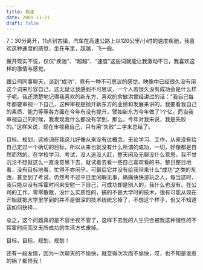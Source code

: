 ```yaml
---
title: 极速
date: 2009-11-21
draft: false
---
```


7：30分离开，11点到古镇，汽车在高速公路上以120公里/小时的速度疾驰，我喜欢这种速度的感觉，坐在车里，超越，飞一般。

撇开现实不说，仅仅“疾驰”、“超越”、“速度”这些词就能让我激动不已，我喜欢这样的激情与感觉。

跟公司同事聊天，谈到“成功”，竟有一种不可思议的感觉。映像中已经很久没有用这个词来形容自己，这无疑让我感到不可思议，一个人若很久没有成功会是什么样子呢。我还清楚地记得我喜欢的新东方、喜欢的俞敏洪曾经讲过的话：“我自己每年都要审视一下自己，这种审视是抛开新东方的业绩和发展来讲的。我要看我自己的素质、能力等等各方面在今年有没有提升，譬如新东方今年做了1个亿，而当我审视自己的时候，我发现我什么都没有学到，那么，今年对我来说，我是失败的。”这样来说，现在审视我自己，只有用“失败”二字来总结了。

目标、规划，这些词在我这儿好像从来没有过概念。无论学习、工作，从来没有给自己定过一个确切的目标，所以从来也就没有什么所谓的成功，一切，好像都是自然而然的。在学校学习、考试，没人追没人赶，整天闲及无聊没什么意思，我不甘沉沦不想就这么一直没意思下去，就试着去看一些自己喜欢看的书，整日整日地看，没有目标地看，忙得不亦闲乎，可最后它并没有给我带来什么“成功”之类的东西，甚至到了考试，仍然考不过平日里闲暇无事，痛痛快快游玩之人，每当这时，我只能以没有挥霍时间来安慰一下自己，可成功却是别人的，我什么也没有。在公司的工作，零零散散，没什么实质性的，搞的不是大学时的技术，很有可能从现在开始就把大学里学到的并不是很深的技术统统忘掉了，不想这个样子，但又不知道该如何抉择...

总之，这个问题真的是不容坐视不管了，这样下去我的人生只会被我这种慢性的不挥霍时间而又无所成功的生活方式废掉。

目标，目标，规划，规划！

还有一段友情，因为一次聊天的不愉快，就变得次次而不愉快，哎，也不知是谁惹的祸？都怪我！